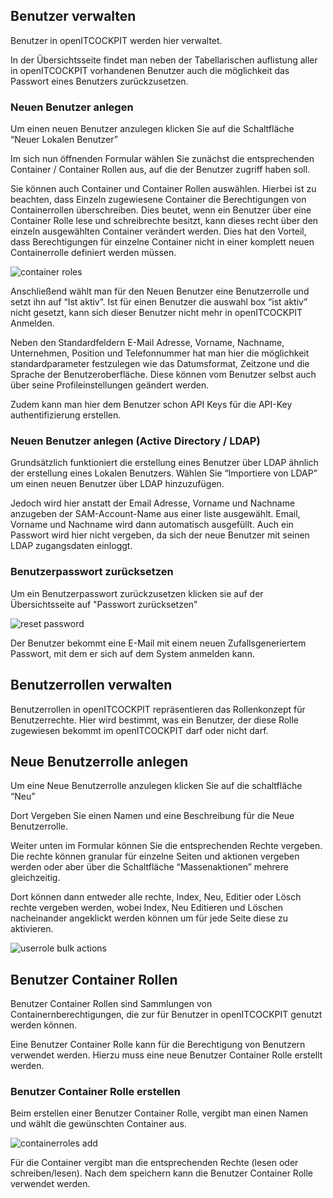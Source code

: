 ## Benutzer verwalten

Benutzer in openITCOCKPIT werden hier verwaltet.

In der Übersichtsseite findet man neben der Tabellarischen auflistung aller in openITCOCKPIT vorhandenen Benutzer auch die möglichkeit das Passwort eines Benutzers zurückzusetzen.

### Neuen Benutzer anlegen

Um einen neuen Benutzer anzulegen klicken Sie auf die Schaltfläche “Neuer Lokalen Benutzer”

Im sich nun öffnenden Formular wählen Sie zunächst die entsprechenden Container / Container Rollen aus, auf die der Benutzer zugriff haben soll.

Sie können auch Container und Container Rollen auswählen. Hierbei ist zu beachten, dass Einzeln zugewiesene Container die Berechtigungen von Containerrollen überschreiben. Dies beutet, wenn ein Benutzer über eine Container Rolle lese und schreibrechte besitzt, kann dieses recht über den einzeln ausgewählten Container verändert werden. Dies hat den Vorteil, dass Berechtigungen für einzelne Container nicht in einer komplett neuen Containerrolle definiert werden müssen.

![container roles](/images/manageusers-containerroles.png)

Anschließend wählt man für den Neuen Benutzer eine Benutzerrolle und setzt ihn auf “Ist aktiv”. Ist für einen Benutzer die auswahl box “ist aktiv” nicht gesetzt, kann sich dieser Benutzer nicht mehr in openITCOCKPIT Anmelden.

Neben den Standardfeldern E-Mail Adresse, Vorname, Nachname, Unternehmen, Position und Telefonnummer hat man hier die möglichkeit standardparameter festzulegen wie das Datumsformat, Zeitzone und die Sprache der Benutzeroberfläche. Diese können vom Benutzer selbst auch über seine Profileinstellungen geändert werden.

Zudem kann man hier dem Benutzer schon API Keys für die API-Key authentifizierung erstellen.

### Neuen Benutzer anlegen (Active Directory / LDAP)

Grundsätzlich funktioniert die erstellung eines Benutzer über LDAP ähnlich der erstellung eines Lokalen Benutzers. Wählen Sie “Importiere von LDAP” um einen neuen Benutzer über LDAP hinzuzufügen.

Jedoch wird hier anstatt der Email Adresse, Vorname und Nachname anzugeben der SAM-Account-Name aus einer liste ausgewählt. Email, Vorname und Nachname wird dann automatisch ausgefüllt. Auch ein Passwort wird hier nicht vergeben, da sich der neue Benutzer mit seinen LDAP zugangsdaten einloggt.

### Benutzerpasswort zurücksetzen

Um ein Benutzerpasswort zurückzusetzen klicken sie auf der Übersichtsseite auf "Passwort zurücksetzen"

![reset password](/images/manageusers-resetpassword.png)

Der Benutzer bekommt eine E-Mail mit einem neuen Zufallsgeneriertem Passwort, mit dem er sich auf dem System anmelden kann.




## Benutzerrollen verwalten

Benutzerrollen in openITCOCKPIT repräsentieren das Rollenkonzept für Benutzerrechte. Hier wird bestimmt, was ein Benutzer, der diese Rolle zugewiesen bekommt im openITCOCKPIT darf oder nicht darf.

## Neue Benutzerrolle anlegen

Um eine Neue Benutzerrolle anzulegen klicken Sie auf die schaltfläche “Neu”

Dort Vergeben Sie einen Namen und eine Beschreibung für die Neue Benutzerrolle.

Weiter unten im Formular können Sie die entsprechenden Rechte vergeben. Die rechte können granular für einzelne Seiten und aktionen vergeben werden oder aber über die Schaltfläche “Massenaktionen” mehrere gleichzeitig.

Dort können dann entweder alle rechte, Index, Neu, Editier oder Lösch rechte vergeben werden, wobei Index, Neu Editieren und Löschen nacheinander angeklickt werden können um für jede Seite diese zu aktivieren.

![userrole bulk actions](/images/manageuserroles-bulkactions.png)



## Benutzer Container Rollen

Benutzer Container Rollen sind Sammlungen von Containernberechtigungen, die zur für Benutzer in openITCOCKPIT genutzt werden können.

Eine Benutzer Container Rolle kann für die Berechtigung von Benutzern verwendet werden. Hierzu muss eine neue Benutzer Container Rolle erstellt werden.

### Benutzer Container Rolle erstellen

Beim erstellen einer Benutzer Container Rolle, vergibt man einen Namen und wählt die gewünschten Container aus.

![containerroles add](/images/usercontainerroles-add.png)

Für die Container vergibt man die entsprechenden Rechte (lesen oder schreiben/lesen). Nach dem speichern kann die Benutzer Container Rolle verwendet werden.